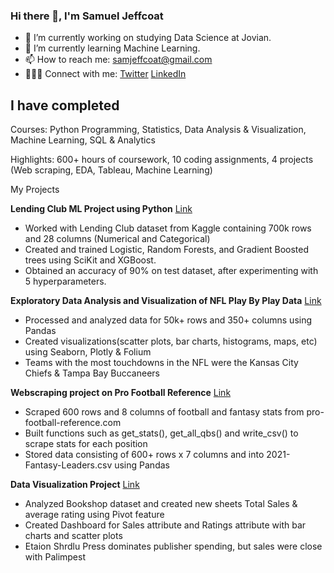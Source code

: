 ### Hi there 👋, I'm Samuel Jeffcoat 
- 🔭 I’m currently working on studying Data Science at Jovian. 
- 🌱 I’m currently learning Machine Learning. 
- 📫 How to reach me: samjeffcoat@gmail.com
- 👨🏻‍💻 Connect with me: [Twitter](https://twitter.com/samjeffcoat) [LinkedIn](https://linkedin.com/samjeffcoat)

## I have completed

Courses: Python Programming, Statistics, Data Analysis & Visualization, Machine Learning, SQL & Analytics

Highlights: 600+ hours of coursework, 10 coding assignments, 4 projects (Web scraping, EDA, Tableau, Machine Learning)

My Projects

**Lending Club ML Project using Python** [Link](https://jovian.ai/samjeffcoat/lending-club-ml-project)
  - Worked with Lending Club dataset from Kaggle containing 700k rows and 28 columns (Numerical and Categorical)
  - Created and trained Logistic, Random Forests, and Gradient Boosted trees using SciKit and XGBoost.
  - Obtained an accuracy of 90% on test dataset, after experimenting with 5 hyperparameters.

**Exploratory Data Analysis and Visualization of NFL Play By Play Data** [Link](https://jovian.ai/samjeffcoat/data-analysis-nfl)
  - Processed and analyzed data for 50k+ rows and 350+ columns using Pandas
  - Created visualizations(scatter plots, bar charts, histograms, maps, etc) using Seaborn, Plotly & Folium
  - Teams with the most touchdowns in the NFL were the Kansas City Chiefs & Tampa Bay Buccaneers
  
**Webscraping project on Pro Football Reference** [Link](https://jovian.ai/samjeffcoat/web-scraping-profootballreference)
  - Scraped 600 rows and 8 columns of football and fantasy stats from pro-football-reference.com
  - Built functions such as get_stats(), get_all_qbs() and write_csv() to scrape stats for each position
  - Stored data consisting of 600+ rows x 7 columns and into 2021-Fantasy-Leaders.csv using Pandas

**Data Visualization Project** [Link](https://public.tableau.com/app/profile/sam.jeffcoat/viz/BookshopDashboard_16587801136720/Dashboard1)
  - Analyzed Bookshop dataset and created new sheets Total Sales & average rating using Pivot feature
  - Created Dashboard for Sales attribute and Ratings attribute with bar charts and scatter plots
  - Etaion Shrdlu Press dominates publisher spending, but sales were close with Palimpest
  
    
<!--
**samjeffcoat/samjeffcoat** is a ✨ _special_ ✨ repository because its `README.md` (this file) appears on your GitHub profile.

Here are some ideas to get you started:

🔭 I’m currently working on studying Data Science at Jovian. 
🌱 I’m currently learning Machine Learning. 
- 👯 I’m looking to collaborate on ...
- 🤔 I’m looking for help with ...
- 💬 Ask me about ...
- 📫 How to reach me: ...
- 😄 Pronouns: ...
- ⚡ Fun fact: ...


-->
